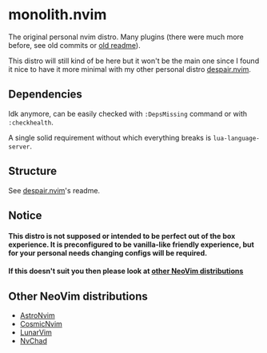 # monolith.nvim

The original personal nvim distro. Many plugins (there were much more before, see old commits or [old readme](OLD-README.md)).

This distro will still kind of be here but it won't be the main one since I found it nice to have it more minimal with my other personal distro [despair.nvim](https://github.com/al1-ce/despair.nvim).

## Dependencies

Idk anymore, can be easily checked with `:DepsMissing` command or with `:checkhealth`.

A single solid requirement without which everything breaks is `lua-language-server`.

## Structure

See [despair.nvim](https://github.com/al1-ce/despair.nvim)'s readme.

## Notice

#### This distro is not supposed or intended to be perfect out of the box experience. It is preconfigured to be vanilla-like friendly experience, but for your personal needs changing configs will be required.
#### If this doesn't suit you then please look at [other NeoVim distributions](#other-neovim-distributions)

## Other NeoVim distributions
- [AstroNvim](https://github.com/AstroNvim/AstroNvim)
- [CosmicNvim](https://github.com/CosmicNvim/CosmicNvim)
- [LunarVim](https://github.com/LunarVim/LunarVim)
- [NvChad](https://github.com/NvChad/NvChad)
